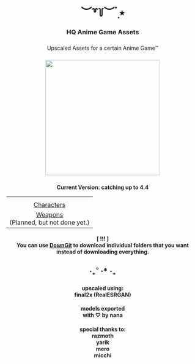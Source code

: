 <h1 align="center">︶꒷꒦︶ ๋࣭ ⭑</h1>

###

<h3 align="center">HQ Anime Game Assets</h3>

###

<p align="center">Upscaled Assets for a certain Anime Game™</p>

###

<div align="center">
  <img height="300" src="https://adelaidecityoptometrist.com.au/wp-content/uploads/2020/07/more-commonly-known-as-short-sightedness-is-an-eye-condition-wherein-people-can-see-clearly-the-objects-near-them.jpg"/>
</div>

###
<p align="center"><b>Current Version: catching up to 4.4</b></p>
<div align="center">
    <table align="center">
        <tr>
            <th> 
        </tr>
        <tr>
            <td align="center"> <a href="https://github.com/ladyfoxpoint/hq-anime-game-assets/tree/main/Characters">Characters</a> </td>
        </tr>
        <tr>
            <td align="center"> <a href="https://github.com/ladyfoxpoint/anime-game-assets/tree/main/Weapons">Weapons</a></br>(Planned, but not done yet.) </td>
        </tr>
    </table>
</div>

<h4 align="center"> <b>[ !!! ]</b> <br> You can use <a href="https://micchi-108.github.io/DownGit-Micchi/">DownGit</a> to download individual folders that you want instead of downloading everything.</h4>

###

<h2 align="center">‧₊˚ ⋅* ‧₊</h2>

###

<h4 align="center">upscaled using:<br> final2x (RealESRGAN)</h4>

<h4 align="center">models exported<br>with ♡︎ by nana</h4>
<h4 align="center">special thanks to: <br>razmoth<br>yarik<br>mero<br>micchi</h4>

<br clear="both">

###